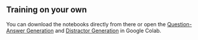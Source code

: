 ## Training on your own
You can download the notebooks directly from there or open the [Question-Answer Generation](https://colab.research.google.com/drive/15GAaD-33jw81sugeBFj_Bp9GkbE_N6E1?usp=sharing) and [Distractor Generation](https://colab.research.google.com/drive/1kWZviQVx1BbelWp0rwZX7H3GIPS7_ZrP?usp=sharing) in Google Colab. 
